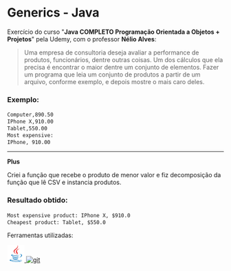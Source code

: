 


#  Generics - Java

Exercício do curso "**Java COMPLETO Programação Orientada a Objetos + Projetos**" pela Udemy, com o professor **Nélio Alves**:


>Uma empresa de consultoria deseja avaliar a performance de produtos, funcionários, dentre outras coisas. Um dos cálculos que ela precisa é encontrar o maior dentre um conjunto de elementos. Fazer um programa que leia um conjunto de produtos a partir de um arquivo, conforme exemplo, e depois mostre o mais caro deles.


### Exemplo:


	Computer,890.50
	IPhone X,910.00
	Tablet,550.00
	Most expensive: 
	IPhone, 910.00



---
**Plus**

Criei a função que recebe o produto de menor valor e fiz decomposição da função que lê CSV e instancia produtos.
### Resultado obtido:

	Most expensive product: IPhone X, $910.0
	Cheapest product: Tablet, $550.0




Ferramentas utilizadas: 
<p align="left">
<a href="https://www.java.com" target="_blank" rel="noreferrer"> <img src="https://raw.githubusercontent.com/devicons/devicon/master/icons/java/java-original.svg" alt="java" width="40" height="40"/> </a>
<a href="https://www.w3.org/html/" target="_blank" rel="noreferrer"> 
 <a href="https://git-scm.com/" target="_blank" rel="noreferrer"> <img src="https://www.vectorlogo.zone/logos/git-scm/git-scm-icon.svg" alt="git" width="40" height="40"/> 
